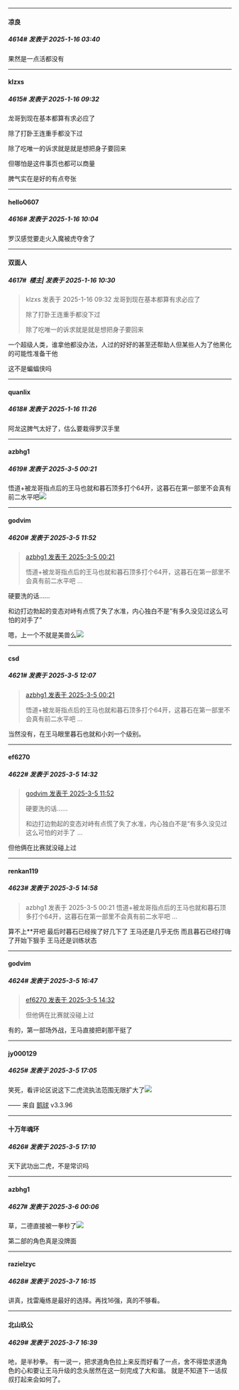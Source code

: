 ﻿
*****

####  凉良  
##### 4614#       发表于 2025-1-16 03:40

果然是一点活都没有


*****

####  klzxs  
##### 4615#       发表于 2025-1-16 09:32

龙哥到现在基本都算有求必应了

除了打卧王连重手都没下过

除了吃唯一的诉求就是就是想把身子要回来

但哪怕是这件事页也都可以商量

脾气实在是好的有点夸张


*****

####  hello0607  
##### 4616#       发表于 2025-1-16 10:04

罗汉感觉要走火入魔被虎夺舍了


*****

####  双面人  
##### 4617#         楼主| 发表于 2025-1-16 10:30

<blockquote>klzxs 发表于 2025-1-16 09:32
龙哥到现在基本都算有求必应了

除了打卧王连重手都没下过

除了吃唯一的诉求就是就是想把身子要回来
</blockquote>

一个超级人类，谁拿他都没办法，人过的好好的甚至还帮助人但某些人为了他黑化的可能性准备干他

这不是蝙蝠侠吗


*****

####  quanlix  
##### 4618#       发表于 2025-1-16 11:26

阿龙这脾气太好了，估么要栽得罗汉手里

*****

####  azbhg1  
##### 4619#       发表于 2025-3-5 00:21

悟道+被龙哥指点后的王马也就和暮石顶多打个64开，这暮石在第一部里不会真有前二水平吧<img src="https://static.saraba1st.com/image/smiley/face2017/091.png" referrerpolicy="no-referrer">


*****

####  godvim  
##### 4620#       发表于 2025-3-5 11:52

<blockquote><a href="httphttps://bbs.saraba1st.com/2b/forum.php?mod=redirect&amp;goto=findpost&amp;pid=67575935&amp;ptid=1804854" target="_blank">azbhg1 发表于 2025-3-5 00:21</a>

悟道+被龙哥指点后的王马也就和暮石顶多打个64开，这暮石在第一部里不会真有前二水平吧 ...</blockquote>
硬要洗的话……

和边打边勃起的变态对峙有点慌了失了水准，内心独白不是“有多久没见过这么可怕的对手了”

嗯，上一个不就是美兽么<img src="https://static.saraba1st.com/image/smiley/face2017/053.png" referrerpolicy="no-referrer">


*****

####  csd  
##### 4621#       发表于 2025-3-5 12:07

<blockquote><a href="httphttps://bbs.saraba1st.com/2b/forum.php?mod=redirect&amp;goto=findpost&amp;pid=67575935&amp;ptid=1804854" target="_blank">azbhg1 发表于 2025-3-5 00:21</a>

悟道+被龙哥指点后的王马也就和暮石顶多打个64开，这暮石在第一部里不会真有前二水平吧 ...</blockquote>
当然没有，在王马眼里暮石也就和小刘一个级别。


*****

####  ef6270  
##### 4622#       发表于 2025-3-5 14:32

<blockquote><a href="httphttps://bbs.saraba1st.com/2b/forum.php?mod=redirect&amp;goto=findpost&amp;pid=67578430&amp;ptid=1804854" target="_blank">godvim 发表于 2025-3-5 11:52</a>

硬要洗的话……

和边打边勃起的变态对峙有点慌了失了水准，内心独白不是“有多久没见过这么可怕的对手了 ...</blockquote>
但他俩在比赛就没碰上过


*****

####  renkan119  
##### 4623#       发表于 2025-3-5 14:58

<blockquote>azbhg1 发表于 2025-3-5 00:21
悟道+被龙哥指点后的王马也就和暮石顶多打个64开，这暮石在第一部里不会真有前二水平吧 ...</blockquote>
算不上**开吧 最后时暮石已经挨了好几下了 王马还是几乎无伤 而且暮石已经打嗨了开始下狠手 王马还是训练状态


*****

####  godvim  
##### 4624#       发表于 2025-3-5 16:47

<blockquote><a href="httphttps://bbs.saraba1st.com/2b/forum.php?mod=redirect&amp;goto=findpost&amp;pid=67579674&amp;ptid=1804854" target="_blank">ef6270 发表于 2025-3-5 14:32</a>

但他俩在比赛就没碰上过</blockquote>
有的，第一部场外战，王马直接把刹那干挺了


*****

####  jy000129  
##### 4625#       发表于 2025-3-5 17:05

笑死，看评论区说这下二虎流执法范围无限扩大了<img src="https://static.saraba1st.com/image/smiley/face2017/053.png" referrerpolicy="no-referrer">

—— 来自 [鹅球](https://www.pgyer.com/GcUxKd4w) v3.3.96


*****

####  十万年魂环  
##### 4626#       发表于 2025-3-5 17:10

天下武功出二虎，不是常识吗


*****

####  azbhg1  
##### 4627#       发表于 2025-3-6 00:06

草，二德直接被一拳秒了<img src="https://static.saraba1st.com/image/smiley/face2017/037.png" referrerpolicy="no-referrer">

第二部的角色真是没牌面


*****

####  razielzyc  
##### 4628#       发表于 2025-3-7 16:15

讲真，找雷庵练是最好的选择。再找16强，真的不够看。


*****

####  北山玖公  
##### 4629#       发表于 2025-3-7 16:39

吔，是半秒拳。
有一说一，把求道角色拉上来反而好看了一点，舍不得垫求道角色的心和要让王马升级的念头居然在这一刻完成了大和谐。
就是不知道下一话叔叔打起来会如何了。

